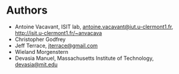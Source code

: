 # Authors

* Antoine Vacavant, ISIT lab, antoine.vacavant@iut.u-clermont1.fr, http://isit.u-clermont1.fr/~anvacava
* Christopher Godfrey
* Jeff Terrace, jterrace@gmail.com
* Wieland Morgenstern
* Devasia Manuel, Massachusetts Institute of Technology, devasia@mit.edu
